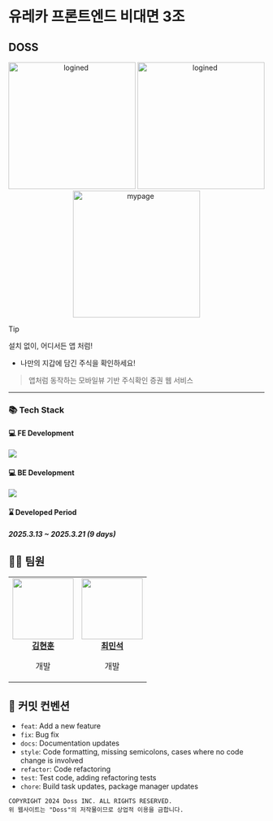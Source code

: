 # 유레카 프론트엔드 비대면 3조
## DOSS
<div align="center">
<img width="250" alt="logined" src="https://github.com/user-attachments/assets/4dc1b362-7c0e-4b62-b88a-762b20cedf1f"/>
<img width="250" alt="logined" src="https://github.com/user-attachments/assets/0bfe0ddc-6a03-4404-bae4-2e6a62b563ec" />
<img width="250" alt="mypage" src="https://github.com/user-attachments/assets/3c88b6c5-ce3d-42f9-ae05-7df5f7d869ab" />

</div>

> [!TIP] 
> 설치 없이, 어디서든 앱 처럼!

- 나만의 지갑에 담긴 주식을 확인하세요!

> 앱처럼 동작하는 모바일뷰 기반 주식확인 증권 웹 서비스

---

### 📚 Tech Stack

#### 💻 FE Development
<img src="https://skillicons.dev/icons?i=typescript,react,nextjs& perline="/>

#### 💻 BE Development
<img src="https://skillicons.dev/icons?i=java,spring,mysql& perline="/>

#### ⌛ Developed Period
##### 2025.3.13 ~ 2025.3.21 (9 days)

## 👩‍💻 팀원

<table>
  <tbody>
    <tr>
      <td align="center"><a href="https://github.com/hyonun321"><img src="https://avatars.githubusercontent.com/u/119800605?v=4" width="120px;" alt=""/><br /><b>김현훈</b></a><br /><p>개발</p></td>
      <td align="center"><a href="https://github.com/mstagon"><img src="https://avatars.githubusercontent.com/u/83182868?v=4" width="120px;" alt=""/><br /><b>최민석</b></a><br /><p>개발</p></td>
    </tr>
  </tbody>
</table>

## 🎯 커밋 컨벤션

- `feat`: Add a new feature
- `fix`: Bug fix
- `docs`: Documentation updates
- `style`: Code formatting, missing semicolons, cases where no code change is involved
- `refactor`: Code refactoring
- `test`: Test code, adding refactoring tests
- `chore`: Build task updates, package manager updates



```
COPYRIGHT 2024 Doss INC. ALL RIGHTS RESERVED.
위 웹사이트는 "Doss"의 저작물이므로 상업적 이용을 금합니다.
```
